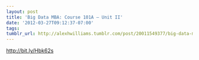 ```yaml
---
layout: post
title: 'Big Data MBA: Course 101A – Unit II'
date: '2012-03-27T09:12:37-07:00'
tags: 
tumblr_url: http://alexhwilliams.tumblr.com/post/20011549377/big-data-mba-course-101a-unit-ii
---
```

<p><a href="http://bit.ly/Hbk62s">http://bit.ly/Hbk62s</a></p>
